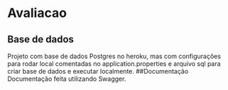 # Avaliacao
## Base de dados
Projeto com base de dados Postgres no heroku, mas com configurações para rodar local comentadas no application.properties e arquivo sql para criar base de dados e executar localmente.
##Documentação
Documentação feita utilizando Swagger.
